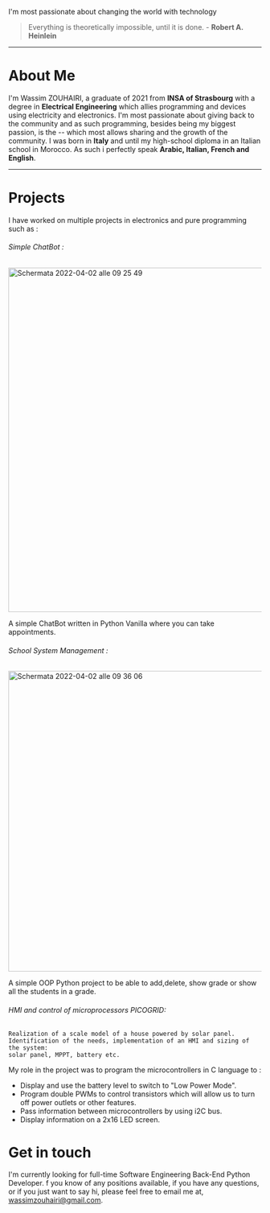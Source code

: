 I'm most passionate about changing the world with technology

>Everything is theoretically impossible, until it is done. - **Robert A. Heinlein**

-----------------------------------------------------------

# About Me

I'm Wassim ZOUHAIRI, a graduate of 2021 from **INSA of Strasbourg** with a degree in **Electrical Engineering** which allies programming and devices using electricity and electronics. I'm most passionate about giving back to the community and as such programming, besides being my biggest passion, is the -- which most allows sharing and the growth of the community.
I was born in **Italy** and until my high-school diploma in an Italian school in Morocco. As such i perfectly speak **Arabic, Italian, French and English**.

-----------------------------------------------

# Projects

I have worked on multiple projects in electronics and pure programming such as : 

###### Simple ChatBot : 

<img width="685" alt="Schermata 2022-04-02 alle 09 25 49" src="https://user-images.githubusercontent.com/96634620/161372258-19c211b4-f504-47a9-b190-717b4a6ca5d3.png">

A simple ChatBot written in Python Vanilla where you can take appointments.

###### School System Management : 

<img width="598" alt="Schermata 2022-04-02 alle 09 36 06" src="https://user-images.githubusercontent.com/96634620/161372388-51bec27a-3373-4e1a-8e42-9d4dc4391d65.png">

A simple OOP Python project to be able to add,delete, show grade or show all the students in a grade.

###### HMI and control of microprocessors PICOGRID:
```
Realization of a scale model of a house powered by solar panel. 
Identification of the needs, implementation of an HMI and sizing of the system: 
solar panel, MPPT, battery etc.
```
My role in the project was to program the microcontrollers in C language to :

* Display and use the battery level to switch to "Low Power Mode".
* Program double PWMs to control transistors which will allow us to turn off power outlets or other features.
* Pass information between microcontrollers by using i2C bus.
* Display information on a 2x16 LED screen.


# Get in touch

I'm currently looking for full-time Software Engineering Back-End Python Developer. f you know of any positions available, if you have any questions, or if you just want to say hi, please feel free to email me at, wassimzouhairi@gmail.com.

